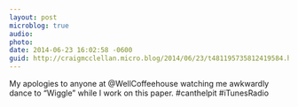```yaml
---
layout: post
microblog: true
audio: 
photo: 
date: 2014-06-23 16:02:58 -0600
guid: http://craigmcclellan.micro.blog/2014/06/23/t481195735812419584.html
---
```

My apologies to anyone at @WellCoffeehouse watching me awkwardly dance to “Wiggle” while I work on this paper. #canthelpit #iTunesRadio
